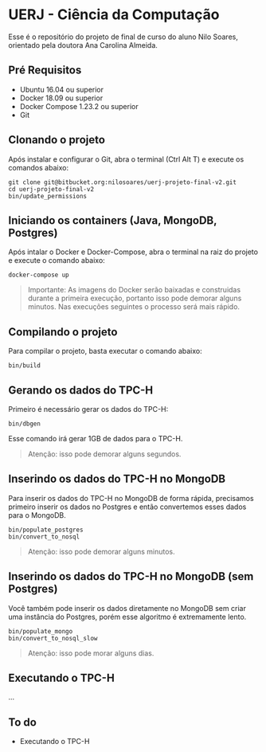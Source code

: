 # UERJ - Ciência da Computação

Esse é o repositório do projeto de final de curso do aluno Nilo Soares, orientado pela doutora Ana Carolina Almeida.

## Pré Requisitos

- Ubuntu 16.04 ou superior
- Docker 18.09 ou superior
- Docker Compose 1.23.2 ou superior
- Git

## Clonando o projeto

Após instalar e configurar o Git, abra o terminal (Ctrl Alt T) e execute os comandos abaixo:

    git clone git@bitbucket.org:nilosoares/uerj-projeto-final-v2.git
    cd uerj-projeto-final-v2
    bin/update_permissions

## Iniciando os containers (Java, MongoDB, Postgres) 

Após intalar o Docker e Docker-Compose, abra o terminal na raiz do projeto e execute o comando abaixo:

    docker-compose up
    
> Importante: As imagens do Docker serão baixadas e construidas durante a primeira execução, portanto isso pode demorar alguns minutos.
Nas execuções seguintes o processo será mais rápido.

## Compilando o projeto

Para compilar o projeto, basta executar o comando abaixo:

    bin/build

## Gerando os dados do TPC-H 

Primeiro é necessário gerar os dados do TPC-H:

    bin/dbgen
    
Esse comando irá gerar 1GB de dados para o TPC-H.

> Atenção: isso pode demorar alguns segundos.

## Inserindo os dados do TPC-H no MongoDB

Para inserir os dados do TPC-H no MongoDB de forma rápida, precisamos primeiro inserir os dados no Postgres e então convertemos esses dados para o MongoDB.

    bin/populate_postgres
    bin/convert_to_nosql
    
> Atenção: isso pode demorar alguns minutos.

## Inserindo os dados do TPC-H no MongoDB (sem Postgres)

Você também pode inserir os dados diretamente no MongoDB sem criar uma instância do Postgres, porém esse algoritmo é extremamente lento.

    bin/populate_mongo
    bin/convert_to_nosql_slow
    
> Atenção: isso pode morar alguns dias.

## Executando o TPC-H

...

## To do

- Executando o TPC-H